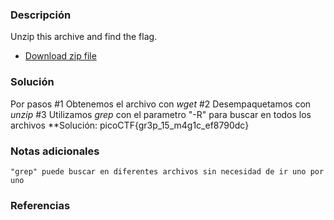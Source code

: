 
### Descripción 
Unzip this archive and find the flag.

- [Download zip file](https://artifacts.picoctf.net/c/504/big-zip-files.zip)
### Solución
Por pasos 
	#1 Obtenemos el archivo con *wget*
	#2 Desempaquetamos con *unzip* 
	#3 Utilizamos *grep* con el parametro "-R"  para buscar en todos los archivos
**Solución: 
picoCTF{gr3p_15_m4g1c_ef8790dc}

### Notas adicionales
	"grep" puede buscar en diferentes archivos sin necesidad de ir uno por uno

### Referencias 


